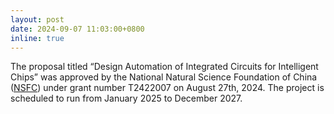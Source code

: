 ```yaml
---
layout: post
date: 2024-09-07 11:03:00+0800
inline: true
---
```


The proposal titled “Design Automation of Integrated Circuits for Intelligent Chips” was approved by the National Natural Science Foundation of China ([NSFC](https://www.nsfc.gov.cn/english/site_1/index.html)) under grant number T2422007 on August 27th, 2024. The project is scheduled to run from January 2025 to December 2027.


